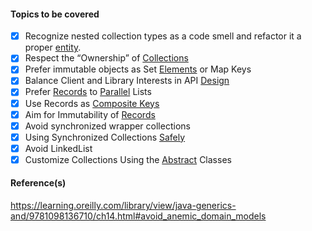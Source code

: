 #### Topics to be covered

- [x] Recognize nested collection types as a code smell and refactor it a proper [entity](src/main/java/com/github/learntocode2013/ServiceLayer.java).
- [x] Respect the “Ownership” of [Collections](src/main/java/com/github/learntocode2013/UnrulyProjectClient.java)
- [x] Prefer immutable objects as Set [Elements](src/main/java/com/github/learntocode2013/DemoMutableSetElems.java) or Map Keys
- [x] Balance Client and Library Interests in API [Design](src/main/java/com/github/learntocode2013/DemoMutableSetElems.java)
- [x] Prefer [Records](src/main/java/com/github/learntocode2013/RecordLadder.java) to [Parallel](src/main/java/com/github/learntocode2013/Ladder.java) Lists
- [x] Use Records as [Composite Keys](src/main/java/com/github/learntocode2013/Book.java)
- [x] Aim for Immutability of [Records](src/main/java/com/github/learntocode2013/ProjectWithNavigableSet.java)
- [x] Avoid synchronized wrapper collections
- [x] Using Synchronized Collections [Safely](src/main/java/com/github/learntocode2013/ImproperUseOfSyncCollections.java)
- [x] Avoid LinkedList
- [x] Customize Collections Using the [Abstract](src/main/java/com/github/learntocode2013/ListWithFixedFirstElement.java) Classes

#### Reference(s)

https://learning.oreilly.com/library/view/java-generics-and/9781098136710/ch14.html#avoid_anemic_domain_models